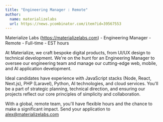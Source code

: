 ```yaml
---
title: "Engineering Manager : Remote"
author:
  name: materializelabs
  url: https://news.ycombinator.com/item?id=39567553
---
```

Materialize Labs (<a href="https:&#x2F;&#x2F;materializelabs.com" rel="nofollow">https:&#x2F;&#x2F;materializelabs.com</a>) - Engineering Manager - Remote - Full-time - EST hours

At Materialize, we craft bespoke digital products, from UI&#x2F;UX design to technical development. We&#x27;re on the hunt for an Engineering Manager to oversee our engineering team and manage our cutting-edge web, mobile, and AI application development.

Ideal candidates have experience with JavaScript stacks (Node, React, Next.js), PHP (Laravel), Python, AI technologies, and cloud services. You&#x27;ll be a part of strategic planning, technical direction, and ensuring our projects reflect our core principles of simplicity and collaboration.

With a global, remote team, you&#x27;ll have flexible hours and the chance to make a significant impact. Send your application to alex@materializelabs.com
